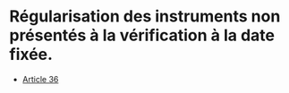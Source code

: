 # Régularisation des instruments non présentés à la vérification à la date fixée.

- [Article 36](article-36.md)
